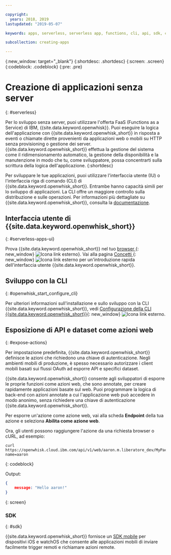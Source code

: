 ```yaml
---

copyright:
  years: 2018, 2019
lastupdated: "2019-05-07"

keywords: apps, serverless, serverless app, functions, cli, api, sdk, create serverless app, serverless app tutorial

subcollection: creating-apps

---
```

{:new_window: target="_blank"}
{:shortdesc: .shortdesc}
{:screen: .screen}
{:codeblock: .codeblock}
{:pre: .pre}

# Creazione di applicazioni senza server
{: #serverless}

Per lo sviluppo senza server, puoi utilizzare l'offerta FaaS (Functions as a Service) di IBM, {{site.data.keyword.openwhisk}}. Puoi eseguire la logica dell'applicazione con {{site.data.keyword.openwhisk_short}} in risposta a eventi o chiamate dirette provenienti da applicazioni web o mobili su HTTP senza provisioning o gestione dei server. {{site.data.keyword.openwhisk_short}} effettua la gestione del sistema come il ridimensionamento automatico, la gestione della disponibilità e la manutenzione in modo che tu, come sviluppatore, possa concentrarti sulla scrittura della logica dell'applicazione.
{:shortdesc}

Per sviluppare le tue applicazioni, puoi utilizzare l'interfaccia utente (IU) o l'interfaccia riga di comando (CLI) di {{site.data.keyword.openwhisk_short}}. Entrambe hanno capacità simili per lo sviluppo di applicazioni. La CLI offre un maggiore controllo sulla distribuzione e sulle operazioni. Per informazioni più dettagliate su {{site.data.keyword.openwhisk_short}}, consulta la [documentazione](/docs/openwhisk?topic=cloud-functions-getting_started).

## Interfaccia utente di {{site.data.keyword.openwhisk_short}}
{: #serverless-apps-ui}

Prova {{site.data.keyword.openwhisk_short}} nel tuo [browser ](https://{DomainName}/openwhisk/actions){: new_window} ![Icona link esterno](../../icons/launch-glyph.svg "Icona link esterno")}. Vai alla pagina [Concetti ](https://{DomainName}/openwhisk/learn){: new_window} ![Icona link esterno](../../icons/launch-glyph.svg "Icona link esterno") per un'introduzione rapida dell'interfaccia utente {{site.data.keyword.openwhisk_short}}.

## Sviluppo con la CLI
{: #openwhisk_start_configure_cli}

Per ulteriori informazioni sull'installazione e sullo sviluppo con la CLI {{site.data.keyword.openwhisk_short}}, vedi [Configurazione della CLI {{site.data.keyword.openwhisk_short}}](https://{DomainName}/openwhisk/cli){: new_window} ![Icona link esterno](../../icons/launch-glyph.svg "Icona link esterno").

## Esposizione di API e dataset come azioni web
{: #expose-actions}

Per impostazione predefinita, {{site.data.keyword.openwhisk_short}} definisce le azioni che richiedono una chiave di autenticazione. Negli ambienti mobili di produzione, è spesso necessario autorizzare i client mobili basati sui flussi OAuth ad esporre API e specifici dataset.

{{site.data.keyword.openwhisk_short}} consente agli sviluppatori di esporre le proprie funzioni come azioni web, che sono annotate, per creare rapidamente applicazioni basate sul web. Puoi programmare la logica di back-end con azioni annotate a cui l'applicazione web può accedere in modo anonimo, senza richiedere una chiave di autenticazione {{site.data.keyword.openwhisk_short}}.

Per esporre un'azione come azione web, vai alla scheda **Endpoint** della tua azione e seleziona **Abilita come azione web**.

Ora, gli utenti possono raggiungere l'azione da una richiesta browser o cURL, ad esempio:
```
curl https://openwhisk.cloud.ibm.com/api/v1/web/aaron.m.liberatore_dev/MyPackage/helloWorld.json?name=aaron
```
{: codeblock}

Output:
```json
{
    message: "Hello aaron!"
}
```
{: screen}

### SDK
{: #sdk}

{{site.data.keyword.openwhisk_short}} fornisce un [SDK mobile](/docs/openwhisk?topic=cloud-functions-openwhisk_mobile_sdk) per dispositivi iOS e watchOS che consente alle applicazioni mobili di inviare facilmente trigger remoti e richiamare azioni remote.
